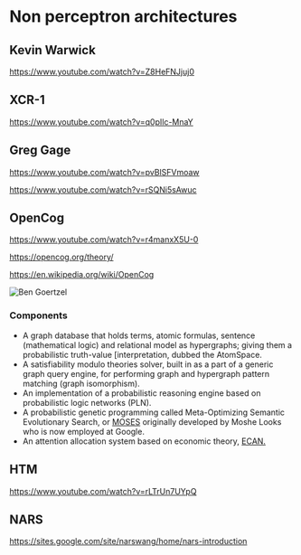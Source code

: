 # Non perceptron architectures


## Kevin Warwick

https://www.youtube.com/watch?v=Z8HeFNJjuj0

## XCR-1

https://www.youtube.com/watch?v=q0pIlc-MnaY

## Greg Gage
https://www.youtube.com/watch?v=pvBlSFVmoaw

https://www.youtube.com/watch?v=rSQNi5sAwuc


## OpenCog

https://www.youtube.com/watch?v=r4manxX5U-0

https://opencog.org/theory/

https://en.wikipedia.org/wiki/OpenCog

![Ben Goertzel](https://opencog.org/wp-content/uploads/2017/10/northlandrobot_cut.jpg)


### Components

* A graph database that holds terms, atomic formulas, sentence (mathematical logic) and relational model as hypergraphs; giving them a probabilistic truth-value [interpretation, dubbed the AtomSpace.
* A satisfiability modulo theories solver, built in as a part of a generic graph query engine, for performing graph and hypergraph pattern matching (graph isomorphism).
* An implementation of a probabilistic reasoning engine based on probabilistic logic networks (PLN).
* A probabilistic genetic programming called Meta-Optimizing Semantic Evolutionary Search, or [MOSES](http://wiki.opencog.org/w/MOSES) originally developed by Moshe Looks who is now employed at Google.
* An attention allocation system based on economic theory, [ECAN.](http://wiki.opencog.org/w/ECAN)

## HTM

https://www.youtube.com/watch?v=rLTrUn7UYpQ

## NARS

https://sites.google.com/site/narswang/home/nars-introduction

